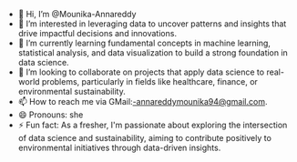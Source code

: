 - 👋 Hi, I’m @Mounika-Annareddy
- 👀 I’m interested in leveraging data to uncover patterns and insights that drive impactful decisions and innovations.
- 🌱 I’m currently learning  fundamental concepts in machine learning, statistical analysis, and data visualization to build a strong foundation in data science.
- 💞️ I’m looking to collaborate on projects that apply data science to real-world problems, particularly in fields like healthcare, finance, or environmental sustainability.
- 📫 How to reach me via GMail:-annareddymounika94@gmail.com.
- 😄 Pronouns: she
- ⚡ Fun fact: As a fresher, I'm passionate about exploring the intersection of data science and sustainability, aiming to contribute positively to environmental initiatives through data-driven insights.

<!---
Mounika-annareddy14/Mounika-annareddy14 is a ✨ special ✨ repository because its `README.md` (this file) appears on your GitHub profile.
You can click the Preview link to take a look at your changes.
--->
